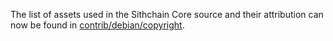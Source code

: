 The list of assets used in the Sithchain Core source and their attribution can now be found in [contrib/debian/copyright](../contrib/debian/copyright).
